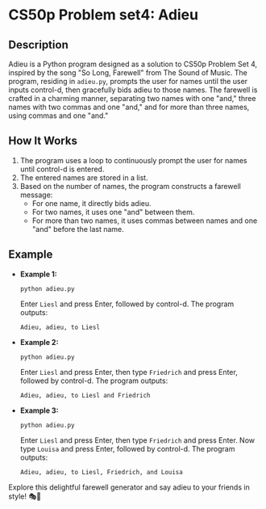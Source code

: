 CS50p Problem set4: Adieu
=====

Description
-----------

Adieu is a Python program designed as a solution to CS50p Problem Set 4, inspired by the song "So Long, Farewell" from The Sound of Music. The program, residing in `adieu.py`, prompts the user for names until the user inputs control-d, then gracefully bids adieu to those names. The farewell is crafted in a charming manner, separating two names with one "and," three names with two commas and one "and," and for more than three names, using commas and one "and."

How It Works
------------

1.  The program uses a loop to continuously prompt the user for names until control-d is entered.
2.  The entered names are stored in a list.
3.  Based on the number of names, the program constructs a farewell message:
    -   For one name, it directly bids adieu.
    -   For two names, it uses one "and" between them.
    -   For more than two names, it uses commas between names and one "and" before the last name.

Example
-------

-   **Example 1:**

    ```
    python adieu.py
    ```

    Enter `Liesl` and press Enter, followed by control-d. The program outputs:

    ```
    Adieu, adieu, to Liesl
    ```

-   **Example 2:**

    ```
    python adieu.py
    ```

    Enter `Liesl` and press Enter, then type `Friedrich` and press Enter, followed by control-d. The program outputs:

    ```
    Adieu, adieu, to Liesl and Friedrich
    ```

-   **Example 3:**

    ```
    python adieu.py
    ```

    Enter `Liesl` and press Enter, then type `Friedrich` and press Enter. Now type `Louisa` and press Enter, followed by control-d. The program outputs:

    ```
    Adieu, adieu, to Liesl, Friedrich, and Louisa
    ```

Explore this delightful farewell generator and say adieu to your friends in style! 🎭👋
